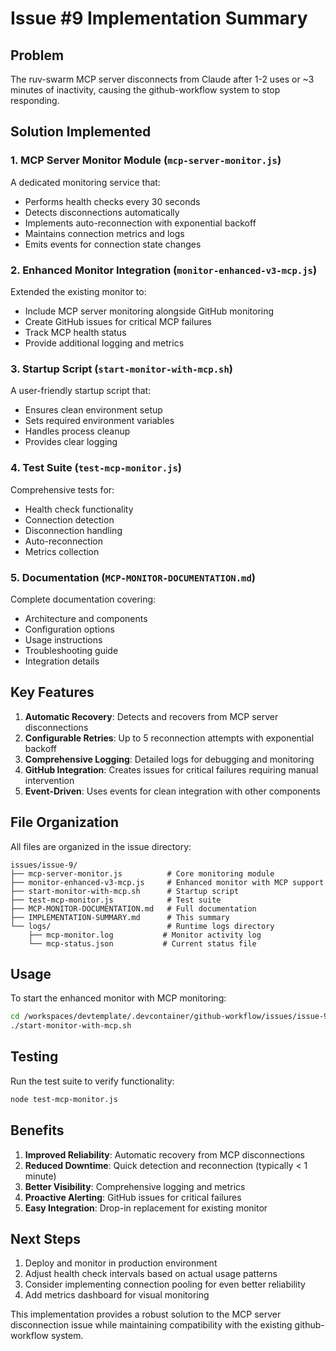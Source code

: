 # Issue #9 Implementation Summary

## Problem
The ruv-swarm MCP server disconnects from Claude after 1-2 uses or ~3 minutes of inactivity, causing the github-workflow system to stop responding.

## Solution Implemented

### 1. MCP Server Monitor Module (`mcp-server-monitor.js`)
A dedicated monitoring service that:
- Performs health checks every 30 seconds
- Detects disconnections automatically
- Implements auto-reconnection with exponential backoff
- Maintains connection metrics and logs
- Emits events for connection state changes

### 2. Enhanced Monitor Integration (`monitor-enhanced-v3-mcp.js`)
Extended the existing monitor to:
- Include MCP server monitoring alongside GitHub monitoring
- Create GitHub issues for critical MCP failures
- Track MCP health status
- Provide additional logging and metrics

### 3. Startup Script (`start-monitor-with-mcp.sh`)
A user-friendly startup script that:
- Ensures clean environment setup
- Sets required environment variables
- Handles process cleanup
- Provides clear logging

### 4. Test Suite (`test-mcp-monitor.js`)
Comprehensive tests for:
- Health check functionality
- Connection detection
- Disconnection handling
- Auto-reconnection
- Metrics collection

### 5. Documentation (`MCP-MONITOR-DOCUMENTATION.md`)
Complete documentation covering:
- Architecture and components
- Configuration options
- Usage instructions
- Troubleshooting guide
- Integration details

## Key Features

1. **Automatic Recovery**: Detects and recovers from MCP server disconnections
2. **Configurable Retries**: Up to 5 reconnection attempts with exponential backoff
3. **Comprehensive Logging**: Detailed logs for debugging and monitoring
4. **GitHub Integration**: Creates issues for critical failures requiring manual intervention
5. **Event-Driven**: Uses events for clean integration with other components

## File Organization

All files are organized in the issue directory:
```
issues/issue-9/
├── mcp-server-monitor.js          # Core monitoring module
├── monitor-enhanced-v3-mcp.js     # Enhanced monitor with MCP support
├── start-monitor-with-mcp.sh      # Startup script
├── test-mcp-monitor.js            # Test suite
├── MCP-MONITOR-DOCUMENTATION.md   # Full documentation
├── IMPLEMENTATION-SUMMARY.md      # This summary
└── logs/                          # Runtime logs directory
    ├── mcp-monitor.log           # Monitor activity log
    └── mcp-status.json           # Current status file
```

## Usage

To start the enhanced monitor with MCP monitoring:

```bash
cd /workspaces/devtemplate/.devcontainer/github-workflow/issues/issue-9
./start-monitor-with-mcp.sh
```

## Testing

Run the test suite to verify functionality:

```bash
node test-mcp-monitor.js
```

## Benefits

1. **Improved Reliability**: Automatic recovery from MCP disconnections
2. **Reduced Downtime**: Quick detection and reconnection (typically < 1 minute)
3. **Better Visibility**: Comprehensive logging and metrics
4. **Proactive Alerting**: GitHub issues for critical failures
5. **Easy Integration**: Drop-in replacement for existing monitor

## Next Steps

1. Deploy and monitor in production environment
2. Adjust health check intervals based on actual usage patterns
3. Consider implementing connection pooling for even better reliability
4. Add metrics dashboard for visual monitoring

This implementation provides a robust solution to the MCP server disconnection issue while maintaining compatibility with the existing github-workflow system.